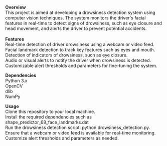 **Overview** <br>
This project is aimed at developing a drowsiness detection system using computer vision techniques. The system monitors the driver's facial features in real-time to detect signs of drowsiness, such as eye closure and head movement, and alerts the driver to prevent potential accidents.
<br> <br>
**Features** <br>
Real-time detection of driver drowsiness using a webcam or video feed. <br>
Facial landmark detection to track key features such as eyes and mouth. <br>
Detection of indicators of drowsiness, such as eye closure. <br>
Audio or visual alerts to notify the driver when drowsiness is detected. <br>
Customizable alert thresholds and parameters for fine-tuning the system. <br>

**Dependencies** <br>
Python 3.x <br>
OpenCV <br>
dlib <br>
NumPy <br>

**Usage** <br>
Clone this repository to your local machine. <br>
Install the required dependencies such as shape_predictor_68_face_landmarks.dat <br>
Run the drowsiness detection script: python drowsiness_detection.py. <br>
Ensure that a webcam or video feed is available for real-time monitoring. <br>
Customize alert thresholds and parameters as needed. <br>
